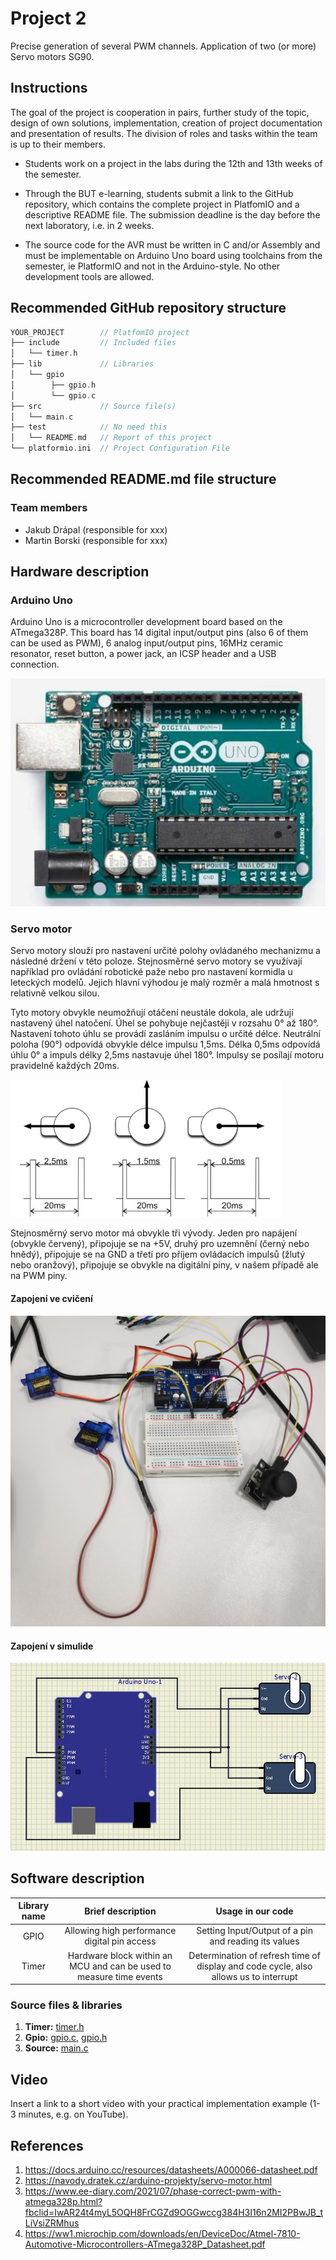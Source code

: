 # Project 2

Precise generation of several PWM channels. Application of two (or more) Servo motors SG90.

## Instructions

The goal of the project is cooperation in pairs, further study of the topic, design of own solutions, implementation, creation of project documentation and presentation of results. The division of roles and tasks within the team is up to their members.

* Students work on a project in the labs during the 12th and 13th weeks of the semester.

* Through the BUT e-learning, students submit a link to the GitHub repository, which contains the complete project in PlatfomIO and a descriptive README file. The submission deadline is the day before the next laboratory, i.e. in 2 weeks.

* The source code for the AVR must be written in C and/or Assembly and must be implementable on Arduino Uno board using toolchains from the semester, ie PlatformIO and not in the Arduino-style. No other development tools are allowed.

## Recommended GitHub repository structure

   ```c
   YOUR_PROJECT        // PlatfomIO project
   ├── include         // Included files
   │   └── timer.h
   ├── lib             // Libraries
   │   └── gpio
   │        ├── gpio.h
   │        └── gpio.c
   ├── src             // Source file(s)
   │   └── main.c
   ├── test            // No need this
   │   └── README.md   // Report of this project
   └── platformio.ini  // Project Configuration File
   ```

## Recommended README.md file structure

### Team members

* Jakub Drápal (responsible for xxx)
* Martin Borski (responsible for xxx)

## Hardware description

### Arduino Uno

Arduino Uno is a microcontroller development board based on the ATmega328P. This board has 14 digital input/output pins (also 6 of them can be used as PWM), 6 analog input/output pins, 16MHz ceramic resonator, reset button, a power jack, an ICSP header and a USB connection.

![Board](Pictures/ArduinoUnoBoard.jpg)

### Servo motor

Servo motory slouží pro nastavení určité polohy ovládaného mechanizmu a následné držení v této poloze. Stejnosměrné servo motory se využívají například pro ovládání robotické paže nebo pro nastavení kormidla u leteckých modelů. Jejich hlavní výhodou je malý rozměr a malá hmotnost s relativně velkou silou.

Tyto motory obvykle neumožňují otáčení neustále dokola, ale udržují nastavený úhel natočení. Úhel se pohybuje nejčastěji v rozsahu 0° až 180°. Nastavení tohoto úhlu se provádí zasláním impulsu o určité délce. Neutrální poloha (90°) odpovídá obvykle délce impulsu 1,5ms. Délka 0,5ms odpovídá úhlu 0° a impuls délky 2,5ms nastavuje úhel 180°. Impulsy se posílají motoru pravidelně každých 20ms.

![Servo](Pictures/servoUhel.jpg)

Stejnosměrný servo motor má obvykle tři vývody. Jeden pro napájení (obvykle červený), připojuje se na +5V, druhý pro uzemnění (černý nebo hnědý), připojuje se na GND a třetí pro příjem ovládacích impulsů (žlutý nebo oranžový), připojuje se obvykle na digitální piny, v našem případě ale na PWM piny.

#### Zapojení ve cvičení

![RealZapojeni](Pictures/zapojeniReal.jpg)

#### Zapojení v simulide

![SimulZapojeni](Pictures/zapojeniSimulide.jpg)

## Software description

| **Library name** | **Brief description** | **Usage in our code** |
   | :-: | :-: | :-: |
   | GPIO  | Allowing high performance digital pin access | Setting Input/Output of a pin and reading its values |
   | Timer | Hardware block within an MCU and can be used to measure time events | Determination of refresh time of display and code cycle, also allows us to interrupt |


   ### Source files & libraries

 1. **Timer:** [timer.h](https://github.com/jdrapal/digital-electronics-2/blob/main/09-project2/include/timer.h)
 2. **Gpio:** [gpio.c](https://github.com/jdrapal/digital-electronics-2/blob/main/09-project2/lib/gpio/gpio.c), [gpio.h](https://github.com/jdrapal/digital-electronics-2/blob/main/09-project2/lib/gpio/gpio.h)
 4. **Source:** [main.c](https://github.com/jdrapal/digital-electronics-2/blob/main/09-project2/src/main.c)

## Video

Insert a link to a short video with your practical implementation example (1-3 minutes, e.g. on YouTube).

## References

1. https://docs.arduino.cc/resources/datasheets/A000066-datasheet.pdf
2. https://navody.dratek.cz/arduino-projekty/servo-motor.html
3. https://www.ee-diary.com/2021/07/phase-correct-pwm-with-atmega328p.html?fbclid=IwAR24t4myL5OQH8FrCGZd9OGGwccg384H3I16n2MI2PBwJB_tLiVsiZRMhus
4. https://ww1.microchip.com/downloads/en/DeviceDoc/Atmel-7810-Automotive-Microcontrollers-ATmega328P_Datasheet.pdf